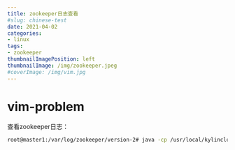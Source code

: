 ```yaml
---
title: zookeeper日志查看
#slug: chinese-test
date: 2021-04-02
categories:
- linux
tags:
- zookeeper
thumbnailImagePosition: left
thumbnailImage: /img/zookeeper.jpeg
#coverImage: /img/vim.jpg
---
```


<!--more-->


# vim-problem

查看zookeeper日志：
```bash
root@master1:/var/log/zookeeper/version-2# java -cp /usr/local/kylincloud2-arm64/zookeeper-3.4.10/zookeeper-3.4.10.jar:/usr/local/kylincloud2-arm64/zookeeper-3.4.10/lib/slf4j-api-1.6.1.jar org.apache.zookeeper.server.LogFormatter log.8000b8bb3
```